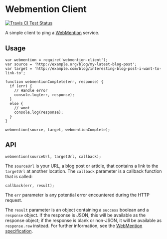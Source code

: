 # Webmention Client

[![Travis CI Test Status](https://travis-ci.org/connrs/node-webmention-client.png)](https://travis-ci.org/connrs/node-webmention-client)

A simple client to ping a [WebMention](http://webmention.org/) service.

## Usage

    var webmention = require('webmention-client');
    var source = 'http://example.org/blog/my-latest-blog-post';
    var target = 'http://example.com/blog/interesting-blog-post-i-want-to-link-to';

    function webmentionComplete(err, response) {
      if (err) {
        // Handle error
        console.log(err, response);
      }
      else {
        // woot
        console.log(response);
      }
    }

    webmention(source, target, webmentionComplete);

## API

    webmention(sourceUrl, targetUrl, callback);

The `sourceUrl` is your URL, a blog post or article, that contains a link to the `targetUrl` at another location. The `callback` parameter is a callback function that is called:

    callback(err, result);

The `err` parameter is any potential error encountered during the HTTP request.

The `result` parameter is an object containing a `success` boolean and a `response` object. If the response is JSON, this will be available as the response object; if the response is blank or non-JSON, it will be available as `response.raw` instead. For further information, see the [WebMention specification](http://webmention.org/).
